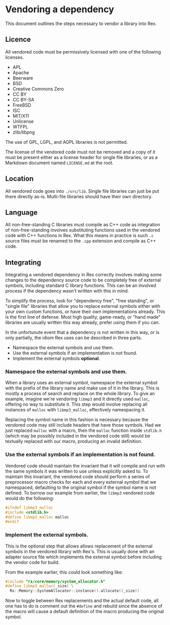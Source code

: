 # Vendoring a dependency

This document outlines the steps necessary to vendor a library into Rex.

## Licence
All vendored code must be permissively licensed with one of the following
licenses.
  * APL
  * Apache
  * Beerware
  * BSD
  * Creative Commons Zero
  * CC BY
  * CC BY-SA
  * FreeBSD
  * ISC
  * MIT/X11
  * Unlicense
  * WTFPL
  * zlib/libpng

The use of GPL, LGPL, and AGPL libraries is not permitted.

The license of the vendored code must not be removed and a copy of it must
be present either as a license header for single file libraries, or as a
Markdown document named `LICENSE.md` at the root.

## Location
All vendored code goes into `./src/lib`. Single file libraries can just be put
there directly as-is. Multi-file libraries should have their own directory.

## Language
All non-free-standing C libraries must compile as C++ code as integration of
non-free-standing involves substituting functions used in the vendored code with
C++ functions in Rex. What this means in practice is such `.c` source files must
be renamed to the `.cpp` extension and compile as C++ code.

## Integrating
Integrating a vendored dependency in Rex correctly involves making some changes
to the dependency source code to be completely free of external symbols,
including standard C library functions. This can be an involved process if the
dependency wasn't written with this in mind.

To simplify the process, look for "dependency free", "free standing", or
"single file" libraries that allow you to replace external symbols either with
your own custom functions, or have their own implementations already. This is
the first line of defense. Most high quality, game-ready, or "hand made"
libraries are usually written this way already, prefer using them if you can.

In the unfortunute event that a dependency is not written in this way, or is
only partially, the idiom Rex uses can be described in three parts.
  * Namespace the external symbols and use them.
  * Use the external symbols if an implementation is not found.
  * Implement the external symbols **optional**.

### Namespace the external symbols and use them.
When a library uses an external symbol, namespace the external symbol with the
prefix of the library name and make use of it in the library. This is mostly a
process of search and replace on the whole library. To give an example, imagine
we're vendoring `libmp3` and it directly used `malloc`, offering no way to
substitute it. This step would involve replacing all instances of `malloc` with
`libmp3_malloc`, effectively namespacing it.

Replacing the symbol name in this fashion is necessary because the vendored
code may still include headers that have those symbols. Had we just replaced
`malloc` with a macro, then the `malloc` function inside `stdlib.h` (which may
be possibly included in the vendored code still) would be textually replaced
with our macro, producing an invalid definition.

### Use the external symbols if an implementation is not found.
Vendored code should maintain the invariant that it will compile and run with
the same symbols it was written to use unless explicitly asked to. To maintain
this invariant, the vendored code should perform a series of preprocessor
macro checks for each and every external symbol that we namespaced, defaulting
to the original symbol if the symbol name is not defined. To borrow our example
from earlier, the `libmp3` vendored code would do the following:
```cpp
#ifndef libmp3_malloc
#include <stdlib.h>
#define libmp3_malloc malloc
#endif
```

### Implement the external symbols.
This is the optional step that allows allows replacement of the external symbols
in the vendored library with Rex's. This is usually done with an adapter source
file which implements the external symbol before including the vendor code for
build.

From the example earlier, this could look something like:
```cpp
#include "rx/core/memory/system_allocator.h"
#define libmp3_malloc(_size) \
  Rx::Memory::SystemAllocator::instance().allocate((_size))
```

Now to toggle between Rex replacements and the actual default code, all one has
to do is comment out the `#define` and rebuild since the absence of the macro
will cause a default definition of the macro producing the original symbol.